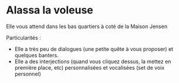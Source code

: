 # Alassa la voleuse

Elle vous attend dans les bas quartiers à coté de la Maison Jensen

Particularités :
- Elle a très peu de dialogues (une petite quête à vous proposer) et quelques banters.
- Elle a des interjections (quand vous cliquez dessus, la mettez en première place, etc) personnalisées et vocalisées (set de voix personnel)
